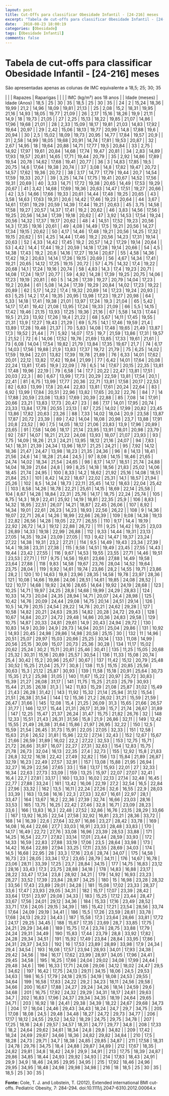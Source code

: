 ```yaml
---
layout: post
title: Cut-Offs para classificar Obesidade Infantil - [24-216] meses
excerpt: "Tabela de cut-offs para classificar Obesidade Infantil - [24-216] meses"
date:   2018-08-23 18:00:19
categories: [Obesidade]
tags: [Obesidade Infantil]
comments: false
---
```


# Tabela de cut-offs para classificar Obesidade Infantil - [24-216] meses

São apresentadas apenas as colunas de IMC equivalente a 18,5; 25; 30; 35

|  |  | Rapazes | Raparigas |
|  |  | IMC (kg/m²) aos 18 anos |
| Idade (meses) | Idade (Anos) | 18,5 | 25 | 30 | 35 | 18,5 | 25 | 30 | 35 |
| 24 | 2 | 15,24 | 18,36 | 19,99 | 21,2 | 14,96 | 18,09 | 19,81 | 21,13 |
| 25 | 2,08 | 15,2 | 18,31 | 19,95 | 21,16 | 14,93 | 18,05 | 19,77 | 21,09 |
| 26 | 2,17 | 15,16 | 18,26 | 19,9 | 21,11 | 14,9 | 18 | 19,73 | 21,05 |
| 27 | 2,25 | 15,13 | 18,22 | 19,85 | 21,07 | 14,86 | 17,96 | 19,68 | 21,01 |
| 28 | 2,33 | 15,09 | 18,17 | 19,81 | 21,03 | 14,83 | 17,92 | 19,64 | 20,97 |
| 29 | 2,42 | 15,06 | 18,13 | 19,77 | 20,99 | 14,8 | 17,88 | 19,6 | 20,94 |
| 30 | 2,5 | 15,02 | 18,09 | 19,73 | 20,95 | 14,77 | 17,84 | 19,57 | 20,9 |
| 31 | 2,58 | 14,99 | 18,05 | 19,68 | 20,91 | 14,74 | 17,81 | 19,53 | 20,87 |
| 32 | 2,67 | 14,95 | 18 | 19,64 | 20,88 | 14,71 | 17,77 | 19,5 | 20,84 |
| 33 | 2,75 | 14,92 | 17,97 | 19,61 | 20,84 | 14,68 | 17,74 | 19,47 | 20,81 |
| 34 | 2,83 | 14,89 | 17,93 | 19,57 | 20,81 | 14,65 | 17,71 | 19,44 | 20,79 |
| 35 | 2,92 | 14,86 | 17,89 | 19,54 | 20,78 | 14,62 | 17,68 | 19,41 | 20,77 |
| 36 | 3 | 14,83 | 17,85 | 19,5 | 20,75 | 14,6 | 17,64 | 19,38 | 20,74 |
| 37 | 3,08 | 14,8 | 17,82 | 19,47 | 20,72 | 14,57 | 17,62 | 19,36 | 20,72 |
| 38 | 3,17 | 14,77 | 17,79 | 19,44 | 20,7 | 14,54 | 17,59 | 19,33 | 20,7 |
| 39 | 3,25 | 14,74 | 17,75 | 19,41 | 20,67 | 14,52 | 17,56 | 19,31 | 20,69 |
| 40 | 3,33 | 14,71 | 17,72 | 19,38 | 20,65 | 14,49 | 17,53 | 19,29 | 20,67 |
| 41 | 3,42 | 14,68 | 17,69 | 19,36 | 20,63 | 14,47 | 17,51 | 19,27 | 20,66 |
| 42 | 3,5 | 14,66 | 17,66 | 19,33 | 20,61 | 14,44 | 17,48 | 19,25 | 20,65 |
| 43 | 3,58 | 14,63 | 17,63 | 19,31 | 20,6 | 14,42 | 17,46 | 19,23 | 20,64 |
| 44 | 3,67 | 14,61 | 17,61 | 19,29 | 20,59 | 14,39 | 17,44 | 19,21 | 20,63 |
| 45 | 3,75 | 14,58 | 17,58 | 19,27 | 20,57 | 14,37 | 17,41 | 19,2 | 20,62 |
| 46 | 3,83 | 14,56 | 17,56 | 19,25 | 20,56 | 14,34 | 17,39 | 19,18 | 20,62 |
| 47 | 3,92 | 14,53 | 17,54 | 19,24 | 20,56 | 14,32 | 17,37 | 19,17 | 20,62 |
| 48 | 4 | 14,51 | 17,52 | 19,23 | 20,56 | 14,3 | 17,35 | 19,16 | 20,61 |
| 49 | 4,08 | 14,49 | 17,5 | 19,21 | 20,56 | 14,27 | 17,34 | 19,15 | 20,62 |
| 50 | 4,17 | 14,46 | 17,48 | 19,21 | 20,56 | 14,25 | 17,32 | 19,15 | 20,62 |
| 51 | 4,25 | 14,44 | 17,46 | 19,2 | 20,56 | 14,23 | 17,31 | 19,14 | 20,63 |
| 52 | 4,33 | 14,42 | 17,45 | 19,2 | 20,57 | 14,2 | 17,29 | 19,14 | 20,64 |
| 53 | 4,42 | 14,4 | 17,44 | 19,2 | 20,59 | 14,18 | 17,28 | 19,14 | 20,66 |
| 54 | 4,5 | 14,38 | 17,43 | 19,2 | 20,6 | 14,16 | 17,27 | 19,14 | 20,67 |
| 55 | 4,58 | 14,36 | 17,42 | 19,2 | 20,63 | 14,14 | 17,26 | 19,15 | 20,69 |
| 56 | 4,67 | 14,34 | 17,41 | 19,21 | 20,65 | 14,12 | 17,25 | 19,15 | 20,72 |
| 57 | 4,75 | 14,32 | 17,4 | 19,22 | 20,68 | 14,1 | 17,24 | 19,16 | 20,74 |
| 58 | 4,83 | 14,3 | 17,4 | 19,23 | 20,71 | 14,08 | 17,24 | 19,17 | 20,77 |
| 59 | 4,92 | 14,28 | 17,39 | 19,25 | 20,75 | 14,06 | 17,23 | 19,19 | 20,81 |
| 60 | 5 | 14,26 | 17,39 | 19,27 | 20,79 | 14,04 | 17,23 | 19,2 | 20,84 |
| 61 | 5,08 | 14,24 | 17,39 | 19,29 | 20,84 | 14,02 | 17,23 | 19,22 | 20,89 |
| 62 | 5,17 | 14,22 | 17,4 | 19,32 | 20,89 | 14 | 17,23 | 19,24 | 20,93 |
| 63 | 5,25 | 14,2 | 17,4 | 19,35 | 20,95 | 13,98 | 17,23 | 19,27 | 20,98 |
| 64 | 5,33 | 14,18 | 17,41 | 19,38 | 21,01 | 13,97 | 17,24 | 19,3 | 21,04 |
| 65 | 5,42 | 14,17 | 17,41 | 19,42 | 21,08 | 13,95 | 17,24 | 19,33 | 21,09 |
| 66 | 5,5 | 14,15 | 17,42 | 19,46 | 21,15 | 13,93 | 17,25 | 19,36 | 21,16 |
| 67 | 5,58 | 14,13 | 17,44 | 19,5 | 21,23 | 13,92 | 17,26 | 19,4 | 21,22 |
| 68 | 5,67 | 14,11 | 17,45 | 19,55 | 21,31 | 13,9 | 17,27 | 19,43 | 21,29 |
| 69 | 5,75 | 14,1 | 17,46 | 19,59 | 21,4 | 13,89 | 17,28 | 19,48 | 21,37 |
| 70 | 5,83 | 14,08 | 17,48 | 19,65 | 21,49 | 13,87 | 17,3 | 19,52 | 21,44 |
| 71 | 5,92 | 14,07 | 17,5 | 19,7 | 21,59 | 13,86 | 17,31 | 19,57 | 21,52 |
| 72 | 6 | 14,06 | 17,52 | 19,76 | 21,69 | 13,85 | 17,33 | 19,61 | 21,61 |
| 73 | 6,08 | 14,04 | 17,54 | 19,82 | 21,79 | 13,84 | 17,35 | 19,67 | 21,7 |
| 74 | 6,17 | 14,03 | 17,56 | 19,88 | 21,9 | 13,83 | 17,37 | 19,72 | 21,79 |
| 75 | 6,25 | 14,02 | 17,59 | 19,94 | 22,01 | 13,82 | 17,39 | 19,78 | 21,89 |
| 76 | 6,33 | 14,01 | 17,62 | 20,01 | 22,12 | 13,82 | 17,42 | 19,84 | 21,99 |
| 77 | 6,42 | 14,01 | 17,64 | 20,08 | 22,24 | 13,81 | 17,45 | 19,9 | 22,09 |
| 78 | 6,5 | 14 | 17,67 | 20,15 | 22,35 | 13,81 | 17,48 | 19,96 | 22,19 |
| 79 | 6,58 | 14 | 17,7 | 20,22 | 22,47 | 13,81 | 17,51 | 20,03 | 22,3 |
| 80 | 6,67 | 13,99 | 17,73 | 20,29 | 22,59 | 13,81 | 17,54 | 20,1 | 22,41 |
| 81 | 6,75 | 13,99 | 17,77 | 20,36 | 22,71 | 13,81 | 17,58 | 20,17 | 22,53 |
| 82 | 6,83 | 13,99 | 17,8 | 20,44 | 22,83 | 13,81 | 17,61 | 20,24 | 22,64 |
| 83 | 6,92 | 13,99 | 17,84 | 20,51 | 22,96 | 13,82 | 17,65 | 20,32 | 22,76 |
| 84 | 7 | 14 | 17,88 | 20,59 | 23,08 | 13,83 | 17,69 | 20,39 | 22,88 |
| 85 | 7,08 | 14 | 17,91 | 20,66 | 23,21 | 13,83 | 17,73 | 20,47 | 23 |
| 86 | 7,17 | 14,01 | 17,95 | 20,74 | 23,33 | 13,84 | 17,78 | 20,55 | 23,13 |
| 87 | 7,25 | 14,02 | 17,99 | 20,82 | 23,45 | 13,86 | 17,82 | 20,63 | 23,26 |
| 88 | 7,33 | 14,02 | 18,04 | 20,9 | 23,58 | 13,87 | 17,87 | 20,72 | 23,39 |
| 89 | 7,42 | 14,04 | 18,08 | 20,98 | 23,7 | 13,88 | 17,91 | 20,8 | 23,52 |
| 90 | 7,5 | 14,05 | 18,12 | 21,06 | 23,83 | 13,9 | 17,96 | 20,89 | 23,65 |
| 91 | 7,58 | 14,06 | 18,17 | 21,14 | 23,95 | 13,91 | 18,01 | 20,98 | 23,79 |
| 92 | 7,67 | 14,07 | 18,21 | 21,22 | 24,08 | 13,93 | 18,07 | 21,07 | 23,93 |
| 93 | 7,75 | 14,09 | 18,26 | 21,3 | 24,21 | 13,95 | 18,12 | 21,16 | 24,07 |
| 94 | 7,83 | 14,1 | 18,31 | 21,39 | 24,34 | 13,96 | 18,17 | 21,25 | 24,21 |
| 95 | 7,92 | 14,12 | 18,36 | 21,47 | 24,47 | 13,98 | 18,23 | 21,35 | 24,36 |
| 96 | 8 | 14,13 | 18,41 | 21,56 | 24,6 | 14 | 18,28 | 21,44 | 24,5 |
| 97 | 8,08 | 14,15 | 18,46 | 21,65 | 24,74 | 14,02 | 18,34 | 21,54 | 24,65 |
| 98 | 8,17 | 14,17 | 18,51 | 21,74 | 24,88 | 14,04 | 18,39 | 21,64 | 24,8 |
| 99 | 8,25 | 14,18 | 18,56 | 21,83 | 25,02 | 14,06 | 18,45 | 21,74 | 24,95 |
| 100 | 8,33 | 14,2 | 18,62 | 21,92 | 25,16 | 14,08 | 18,51 | 21,84 | 25,1 |
| 101 | 8,42 | 14,22 | 18,67 | 22,02 | 25,31 | 14,1 | 18,57 | 21,94 | 25,26 |
| 102 | 8,5 | 14,24 | 18,73 | 22,11 | 25,45 | 14,12 | 18,63 | 22,04 | 25,42 |
| 103 | 8,58 | 14,26 | 18,78 | 22,21 | 25,61 | 14,15 | 18,69 | 22,14 | 25,58 |
| 104 | 8,67 | 14,28 | 18,84 | 22,31 | 25,76 | 14,17 | 18,75 | 22,24 | 25,74 |
| 105 | 8,75 | 14,3 | 18,9 | 22,41 | 25,92 | 14,19 | 18,81 | 22,35 | 25,9 |
| 106 | 8,83 | 14,32 | 18,95 | 22,51 | 26,07 | 14,21 | 18,87 | 22,45 | 26,06 |
| 107 | 8,92 | 14,34 | 19,01 | 22,61 | 26,23 | 14,23 | 18,93 | 22,56 | 26,22 |
| 108 | 9 | 14,36 | 19,07 | 22,71 | 26,4 | 14,26 | 18,99 | 22,66 | 26,39 |
| 109 | 9,08 | 14,38 | 19,13 | 22,82 | 26,56 | 14,28 | 19,05 | 22,77 | 26,55 |
| 110 | 9,17 | 14,4 | 19,19 | 22,92 | 26,72 | 14,3 | 19,12 | 22,88 | 26,72 |
| 111 | 9,25 | 14,42 | 19,25 | 23,03 | 26,89 | 14,33 | 19,18 | 22,99 | 26,88 |
| 112 | 9,33 | 14,44 | 19,31 | 23,13 | 27,05 | 14,35 | 19,24 | 23,09 | 27,05 |
| 113 | 9,42 | 14,47 | 19,37 | 23,24 | 27,22 | 14,38 | 19,31 | 23,2 | 27,21 |
| 114 | 9,5 | 14,49 | 19,43 | 23,34 | 27,39 | 14,4 | 19,38 | 23,31 | 27,38 |
| 115 | 9,58 | 14,51 | 19,49 | 23,45 | 27,55 | 14,43 | 19,44 | 23,42 | 27,55 |
| 116 | 9,67 | 14,53 | 19,55 | 23,55 | 27,71 | 14,46 | 19,51 | 23,53 | 27,71 |
| 117 | 9,75 | 14,56 | 19,61 | 23,66 | 27,88 | 14,49 | 19,58 | 23,64 | 27,88 |
| 118 | 9,83 | 14,58 | 19,67 | 23,76 | 28,04 | 14,52 | 19,64 | 23,75 | 28,04 |
| 119 | 9,92 | 14,61 | 19,74 | 23,86 | 28,2 | 14,55 | 19,71 | 23,86 | 28,2 |
| 120 | 10 | 14,63 | 19,8 | 23,96 | 28,35 | 14,58 | 19,78 | 23,97 | 28,36 |
| 121 | 10,08 | 14,66 | 19,86 | 24,06 | 28,51 | 14,61 | 19,85 | 24,08 | 28,52 |
| 122 | 10,17 | 14,68 | 19,92 | 24,16 | 28,65 | 14,64 | 19,92 | 24,19 | 28,68 |
| 123 | 10,25 | 14,71 | 19,97 | 24,25 | 28,8 | 14,68 | 19,99 | 24,29 | 28,83 |
| 124 | 10,33 | 14,73 | 20,04 | 24,35 | 28,94 | 14,71 | 20,07 | 24,4 | 28,98 |
| 125 | 10,42 | 14,76 | 20,09 | 24,44 | 29,08 | 14,75 | 20,14 | 24,51 | 29,14 |
| 126 | 10,5 | 14,79 | 20,15 | 24,54 | 29,22 | 14,78 | 20,21 | 24,62 | 29,28 |
| 127 | 10,58 | 14,82 | 20,21 | 24,63 | 29,35 | 14,82 | 20,28 | 24,72 | 29,43 |
| 128 | 10,67 | 14,84 | 20,27 | 24,72 | 29,48 | 14,86 | 20,36 | 24,83 | 29,58 |
| 129 | 10,75 | 14,87 | 20,33 | 24,81 | 29,61 | 14,9 | 20,43 | 24,94 | 29,72 |
| 130 | 10,83 | 14,9 | 20,39 | 24,9 | 29,73 | 14,94 | 20,51 | 25,04 | 29,86 |
| 131 | 10,92 | 14,93 | 20,45 | 24,98 | 29,86 | 14,98 | 20,58 | 25,15 | 30 |
| 132 | 11 | 14,96 | 20,51 | 25,07 | 29,97 | 15,03 | 20,66 | 25,25 | 30,14 |
| 133 | 11,08 | 14,99 | 20,56 | 25,15 | 30,09 | 15,07 | 20,73 | 25,36 | 30,28 |
| 134 | 11,17 | 15,02 | 20,62 | 25,24 | 30,2 | 15,11 | 20,81 | 25,46 | 30,41 |
| 135 | 11,25 | 15,05 | 20,68 | 25,32 | 30,31 | 15,16 | 20,89 | 25,57 | 30,54 |
| 136 | 11,33 | 15,08 | 20,74 | 25,4 | 30,42 | 15,2 | 20,96 | 25,67 | 30,67 |
| 137 | 11,42 | 15,12 | 20,79 | 25,48 | 30,52 | 15,25 | 21,04 | 25,77 | 30,8 |
| 138 | 11,5 | 15,15 | 20,85 | 25,56 | 30,63 | 15,3 | 21,12 | 25,87 | 30,93 |
| 139 | 11,58 | 15,18 | 20,91 | 25,64 | 30,73 | 15,35 | 21,2 | 25,98 | 31,05 |
| 140 | 11,67 | 15,22 | 20,97 | 25,72 | 30,83 | 15,39 | 21,27 | 26,08 | 31,17 |
| 141 | 11,75 | 15,25 | 21,03 | 25,79 | 30,93 | 15,44 | 21,35 | 26,18 | 31,3 |
| 142 | 11,83 | 15,29 | 21,08 | 25,87 | 31,02 | 15,49 | 21,43 | 26,28 | 31,42 |
| 143 | 11,92 | 15,32 | 21,14 | 25,94 | 31,12 | 15,54 | 21,51 | 26,38 | 31,54 |
| 144 | 12 | 15,36 | 21,2 | 26,02 | 31,21 | 15,59 | 21,59 | 26,47 | 31,66 |
| 145 | 12,08 | 15,4 | 21,25 | 26,09 | 31,3 | 15,65 | 21,66 | 26,57 | 31,77 |
| 146 | 12,17 | 15,44 | 21,31 | 26,17 | 31,39 | 15,7 | 21,74 | 26,67 | 31,89 |
| 147 | 12,25 | 15,47 | 21,37 | 26,24 | 31,47 | 15,75 | 21,82 | 26,76 | 32 |
| 148 | 12,33 | 15,51 | 21,43 | 26,31 | 31,56 | 15,8 | 21,9 | 26,86 | 32,11 |
| 149 | 12,42 | 15,55 | 21,49 | 26,38 | 31,64 | 15,86 | 21,97 | 26,95 | 32,22 |
| 150 | 12,5 | 15,59 | 21,54 | 26,45 | 31,73 | 15,91 | 22,05 | 27,05 | 32,33 |
| 151 | 12,58 | 15,63 | 21,6 | 26,52 | 31,81 | 15,96 | 22,12 | 27,14 | 32,43 |
| 152 | 12,67 | 15,67 | 21,66 | 26,59 | 31,89 | 16,02 | 22,2 | 27,22 | 32,53 |
| 153 | 12,75 | 15,71 | 21,72 | 26,66 | 31,97 | 16,07 | 22,27 | 27,31 | 32,63 |
| 154 | 12,83 | 15,75 | 21,78 | 26,73 | 32,04 | 16,13 | 22,35 | 27,4 | 32,73 |
| 155 | 12,92 | 15,8 | 21,83 | 26,8 | 32,12 | 16,18 | 22,42 | 27,49 | 32,82 |
| 156 | 13 | 15,84 | 21,89 | 26,87 | 32,19 | 16,23 | 22,49 | 27,57 | 32,91 |
| 157 | 13,08 | 15,88 | 21,95 | 26,94 | 32,27 | 16,29 | 22,56 | 27,65 | 33 |
| 158 | 13,17 | 15,93 | 22,01 | 27 | 32,33 | 16,34 | 22,63 | 27,73 | 33,09 |
| 159 | 13,25 | 15,97 | 22,07 | 27,07 | 32,41 | 16,4 | 22,7 | 27,81 | 33,17 |
| 160 | 13,33 | 16,02 | 22,13 | 27,14 | 32,48 | 16,45 | 22,77 | 27,88 | 33,24 |
| 161 | 13,42 | 16,06 | 22,19 | 27,2 | 32,54 | 16,5 | 22,84 | 27,96 | 33,32 |
| 162 | 13,5 | 16,11 | 22,24 | 27,26 | 32,6 | 16,55 | 22,9 | 28,03 | 33,39 |
| 163 | 13,58 | 16,16 | 22,3 | 27,33 | 32,67 | 16,61 | 22,97 | 28,1 | 33,47 |
| 164 | 13,67 | 16,2 | 22,36 | 27,39 | 32,74 | 16,66 | 23,03 | 28,16 | 33,53 |
| 165 | 13,75 | 16,25 | 22,42 | 27,46 | 32,8 | 16,71 | 23,09 | 28,23 | 33,6 |
| 166 | 13,83 | 16,3 | 22,48 | 27,52 | 32,86 | 16,76 | 23,15 | 28,29 | 33,66 |
| 167 | 13,92 | 16,35 | 22,54 | 27,58 | 32,92 | 16,81 | 23,21 | 28,36 | 33,72 |
| 168 | 14 | 16,39 | 22,6 | 27,64 | 32,97 | 16,86 | 23,27 | 28,42 | 33,78 |
| 169 | 14,08 | 16,44 | 22,66 | 27,7 | 33,03 | 16,91 | 23,33 | 28,48 | 33,83 |
| 170 | 14,17 | 16,49 | 22,72 | 27,76 | 33,08 | 16,96 | 23,39 | 28,53 | 33,88 |
| 171 | 14,25 | 16,54 | 22,77 | 27,82 | 33,14 | 17,01 | 23,44 | 28,59 | 33,93 |
| 172 | 14,33 | 16,59 | 22,83 | 27,88 | 33,19 | 17,06 | 23,5 | 28,64 | 33,98 |
| 173 | 14,42 | 16,64 | 22,89 | 27,94 | 33,25 | 17,11 | 23,55 | 28,69 | 34,03 |
| 174 | 14,5 | 16,68 | 22,95 | 28 | 33,3 | 17,16 | 23,6 | 28,74 | 34,07 |
| 175 | 14,58 | 16,73 | 23 | 28,05 | 33,34 | 17,2 | 23,65 | 28,79 | 34,11 |
| 176 | 14,67 | 16,78 | 23,06 | 28,11 | 33,39 | 17,25 | 23,7 | 28,84 | 34,15 |
| 177 | 14,75 | 16,83 | 23,12 | 28,16 | 33,43 | 17,3 | 23,75 | 28,88 | 34,18 |
| 178 | 14,83 | 16,88 | 23,17 | 28,22 | 33,47 | 17,34 | 23,8 | 28,92 | 34,21 |
| 179 | 14,92 | 16,93 | 23,23 | 28,27 | 33,52 | 17,39 | 23,84 | 28,97 | 34,25 |
| 180 | 15 | 16,98 | 23,28 | 28,32 | 33,56 | 17,43 | 23,89 | 29,01 | 34,28 |
| 181 | 15,08 | 17,02 | 23,33 | 28,37 | 33,6 | 17,47 | 23,93 | 29,05 | 34,31 |
| 182 | 15,17 | 17,07 | 23,39 | 28,42 | 33,64 | 17,51 | 23,97 | 29,08 | 34,33 |
| 183 | 15,25 | 17,12 | 23,44 | 28,47 | 33,67 | 17,56 | 24,01 | 29,12 | 34,36 |
| 184 | 15,33 | 17,16 | 23,49 | 28,52 | 33,71 | 17,6 | 24,05 | 29,15 | 34,39 |
| 185 | 15,42 | 17,21 | 23,54 | 28,56 | 33,74 | 17,64 | 24,09 | 29,19 | 34,41 |
| 186 | 15,5 | 17,26 | 23,59 | 28,61 | 33,78 | 17,68 | 24,13 | 29,22 | 34,43 |
| 187 | 15,58 | 17,3 | 23,64 | 28,66 | 33,81 | 17,72 | 24,17 | 29,25 | 34,45 |
| 188 | 15,67 | 17,35 | 23,69 | 28,7 | 33,85 | 17,75 | 24,21 | 29,29 | 34,48 |
| 189 | 15,75 | 17,4 | 23,74 | 28,75 | 33,88 | 17,79 | 24,24 | 29,31 | 34,49 |
| 190 | 15,83 | 17,44 | 23,79 | 28,8 | 33,92 | 17,82 | 24,28 | 29,34 | 34,51 |
| 191 | 15,92 | 17,49 | 23,84 | 28,84 | 33,95 | 17,86 | 24,31 | 29,37 | 34,53 |
| 192 | 16 | 17,53 | 23,89 | 28,89 | 33,98 | 17,9 | 24,34 | 29,4 | 34,54 |
| 193 | 16,08 | 17,57 | 23,94 | 28,93 | 34,01 | 17,93 | 24,38 | 29,42 | 34,56 |
| 194 | 16,17 | 17,62 | 23,99 | 28,97 | 34,05 | 17,96 | 24,41 | 29,45 | 34,58 |
| 195 | 16,25 | 17,66 | 24,04 | 29,02 | 34,08 | 17,99 | 24,44 | 29,48 | 34,6 |
| 196 | 16,33 | 17,71 | 24,08 | 29,06 | 34,12 | 18,02 | 24,47 | 29,5 | 34,62 |
| 197 | 16,42 | 17,75 | 24,13 | 29,11 | 34,15 | 18,06 | 24,5 | 29,53 | 34,63 |
| 198 | 16,5 | 17,79 | 24,18 | 29,15 | 34,19 | 18,08 | 24,53 | 29,55 | 34,64 |
| 199 | 16,58 | 17,83 | 24,22 | 29,2 | 34,23 | 18,11 | 24,56 | 29,58 | 34,66 |
| 200 | 16,67 | 17,88 | 24,27 | 29,24 | 34,26 | 18,14 | 24,59 | 29,6 | 34,68 |
| 201 | 16,75 | 17,92 | 24,32 | 29,29 | 34,31 | 18,17 | 24,61 | 29,63 | 34,7 |
| 202 | 16,83 | 17,96 | 24,37 | 29,34 | 34,35 | 18,19 | 24,64 | 29,65 | 34,71 |
| 203 | 16,92 | 18 | 24,41 | 29,38 | 34,39 | 18,22 | 24,67 | 29,68 | 34,73 |
| 204 | 17 | 18,04 | 24,46 | 29,43 | 34,43 | 18,24 | 24,7 | 29,7 | 34,75 |
| 205 | 17,08 | 18,08 | 24,5 | 29,48 | 34,48 | 18,27 | 24,72 | 29,73 | 34,77 |
| 206 | 17,17 | 18,12 | 24,55 | 29,52 | 34,52 | 18,29 | 24,75 | 29,75 | 34,78 |
| 207 | 17,25 | 18,16 | 24,6 | 29,57 | 34,57 | 18,31 | 24,77 | 29,77 | 34,8 |
| 208 | 17,33 | 18,2 | 24,64 | 29,62 | 34,61 | 18,34 | 24,8 | 29,8 | 34,82 |
| 209 | 17,42 | 18,24 | 24,69 | 29,67 | 34,66 | 18,36 | 24,82 | 29,82 | 34,84 |
| 210 | 17,5 | 18,28 | 24,73 | 29,71 | 34,7 | 18,38 | 24,85 | 29,85 | 34,87 |
| 211 | 17,58 | 18,31 | 24,78 | 29,76 | 34,75 | 18,4 | 24,88 | 29,87 | 34,89 |
| 212 | 17,67 | 18,35 | 24,82 | 29,81 | 34,8 | 18,42 | 24,9 | 29,9 | 34,91 |
| 213 | 17,75 | 18,39 | 24,87 | 29,86 | 34,85 | 18,44 | 24,93 | 29,92 | 34,93 |
| 214 | 17,83 | 18,43 | 24,91 | 29,9 | 34,9 | 18,46 | 24,95 | 29,95 | 34,95 |
| 215 | 17,92 | 18,46 | 24,96 | 29,95 | 34,95 | 18,48 | 24,98 | 29,98 | 34,98 |
| 216 | 18 | 18,5 | 25 | 30 | 35 | 18,5 | 25 | 30 | 35 |


**Fonte:** Cole, T. J. and Lobstein, T. (2012), Extended international BMI cut‐offs. Pediatric Obesity, 7: 284-294. doi:10.1111/j.2047-6310.2012.00064.x
